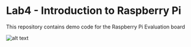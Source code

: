 # Lab4 - Introduction to Raspberry Pi

This repository contains demo code for the Raspberry Pi Evaluation board

![alt text](https://media.discordapp.net/attachments/898608170644148237/1096758331185561631/f0cbaf15-89b6-4855-acfd-5fac00308ae1.jpg)
